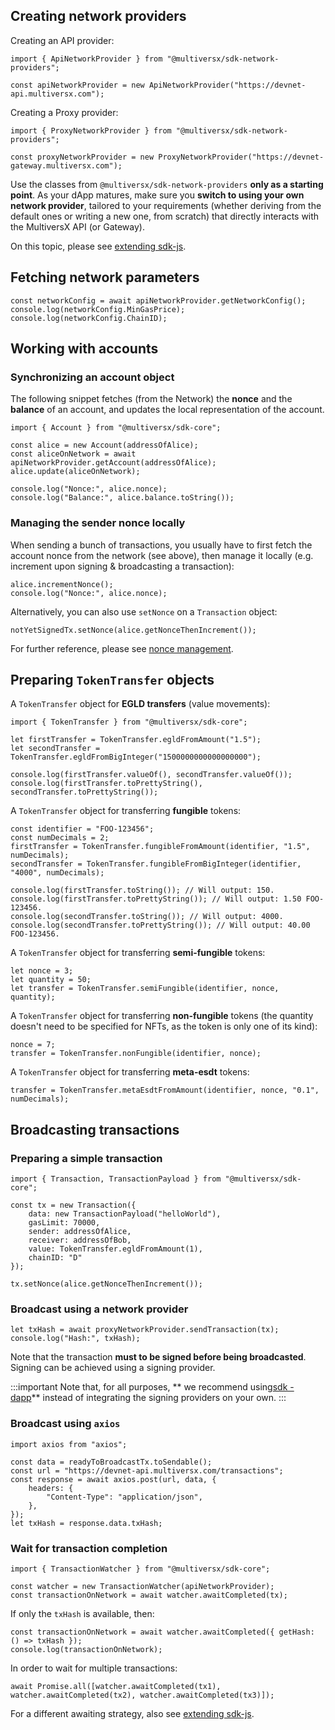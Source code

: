 

## Creating network providers

Creating an API provider:

```
import { ApiNetworkProvider } from "@multiversx/sdk-network-providers";

const apiNetworkProvider = new ApiNetworkProvider("https://devnet-api.multiversx.com");
```

Creating a Proxy provider:

```
import { ProxyNetworkProvider } from "@multiversx/sdk-network-providers";

const proxyNetworkProvider = new ProxyNetworkProvider("https://devnet-gateway.multiversx.com");
```

Use the classes from `@multiversx/sdk-network-providers` **only as a starting point**. 
As your dApp matures, make sure you **switch to using your own network provider**, tailored to your requirements 
(whether deriving from the default ones or writing a new one, from scratch) that directly interacts with the MultiversX API (or Gateway).

On this topic, please see [extending sdk-js](https://docs.multiversx.com/sdk-and-tools/sdk-js/extending-sdk-js).

## Fetching network parameters

```
const networkConfig = await apiNetworkProvider.getNetworkConfig();
console.log(networkConfig.MinGasPrice);
console.log(networkConfig.ChainID);
```

## Working with accounts

### Synchronizing an account object

The following snippet fetches (from the Network) the **nonce** and the **balance** of an account, and updates the local representation of the account.

```
import { Account } from "@multiversx/sdk-core";

const alice = new Account(addressOfAlice);
const aliceOnNetwork = await apiNetworkProvider.getAccount(addressOfAlice);
alice.update(aliceOnNetwork);

console.log("Nonce:", alice.nonce);
console.log("Balance:", alice.balance.toString());
```

### Managing the sender nonce locally

When sending a bunch of transactions, you usually have to first fetch the account nonce from the network (see above), then manage it locally (e.g. increment upon signing & broadcasting a transaction):

```
alice.incrementNonce();
console.log("Nonce:", alice.nonce);
```

Alternatively, you can also use `setNonce` on a `Transaction` object:

```
notYetSignedTx.setNonce(alice.getNonceThenIncrement());
```

For further reference, please see [nonce management](https://docs.multiversx.com/integrators/creating-transactions/#nonce-management).

## Preparing `TokenTransfer` objects

A `TokenTransfer` object for **EGLD transfers** (value movements):

```
import { TokenTransfer } from "@multiversx/sdk-core";

let firstTransfer = TokenTransfer.egldFromAmount("1.5");
let secondTransfer = TokenTransfer.egldFromBigInteger("1500000000000000000");

console.log(firstTransfer.valueOf(), secondTransfer.valueOf());
console.log(firstTransfer.toPrettyString(), secondTransfer.toPrettyString());
```

A `TokenTransfer` object for transferring **fungible** tokens:

```
const identifier = "FOO-123456";
const numDecimals = 2;
firstTransfer = TokenTransfer.fungibleFromAmount(identifier, "1.5", numDecimals);
secondTransfer = TokenTransfer.fungibleFromBigInteger(identifier, "4000", numDecimals);

console.log(firstTransfer.toString()); // Will output: 150.
console.log(firstTransfer.toPrettyString()); // Will output: 1.50 FOO-123456.
console.log(secondTransfer.toString()); // Will output: 4000.
console.log(secondTransfer.toPrettyString()); // Will output: 40.00 FOO-123456.
```

A `TokenTransfer` object for transferring **semi-fungible** tokens:

```
let nonce = 3;
let quantity = 50;
let transfer = TokenTransfer.semiFungible(identifier, nonce, quantity);
```

A `TokenTransfer` object for transferring **non-fungible** tokens (the quantity doesn't need to be specified for NFTs, as the token is only one of its kind):

```
nonce = 7;
transfer = TokenTransfer.nonFungible(identifier, nonce);
```

A `TokenTransfer` object for transferring **meta-esdt** tokens:

```
transfer = TokenTransfer.metaEsdtFromAmount(identifier, nonce, "0.1", numDecimals);
```

## Broadcasting transactions

### Preparing a simple transaction

```
import { Transaction, TransactionPayload } from "@multiversx/sdk-core";

const tx = new Transaction({
    data: new TransactionPayload("helloWorld"),
    gasLimit: 70000,
    sender: addressOfAlice,
    receiver: addressOfBob,
    value: TokenTransfer.egldFromAmount(1),
    chainID: "D"
});

tx.setNonce(alice.getNonceThenIncrement());
```

### Broadcast using a network provider

```
let txHash = await proxyNetworkProvider.sendTransaction(tx); 
console.log("Hash:", txHash); 
```

Note that the transaction **must to be signed before being broadcasted**. Signing can be achieved using a signing provider.

:::important
Note that, for all purposes, ** we recommend using[sdk - dapp](https://github.com/multiversx/mx-sdk-dapp)** instead of integrating the signing providers on your own.
:::

### Broadcast using `axios`

```
import axios from "axios";

const data = readyToBroadcastTx.toSendable();
const url = "https://devnet-api.multiversx.com/transactions";
const response = await axios.post(url, data, {
    headers: {
        "Content-Type": "application/json",
    },
});
let txHash = response.data.txHash;
```

### Wait for transaction completion

```
import { TransactionWatcher } from "@multiversx/sdk-core";

const watcher = new TransactionWatcher(apiNetworkProvider);
const transactionOnNetwork = await watcher.awaitCompleted(tx);
```

If only the `txHash` is available, then:

```
const transactionOnNetwork = await watcher.awaitCompleted({ getHash: () => txHash });
console.log(transactionOnNetwork);
```

In order to wait for multiple transactions:

```
await Promise.all([watcher.awaitCompleted(tx1), watcher.awaitCompleted(tx2), watcher.awaitCompleted(tx3)]);
```

For a different awaiting strategy, also see [extending sdk-js](https://docs.multiversx.com/sdk-and-tools/sdk-js/extending-sdk-js).